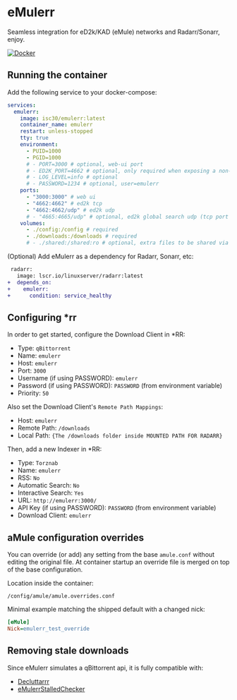 # eMulerr

Seamless integration for eD2k/KAD (eMule) networks and Radarr/Sonarr, enjoy.

[![Docker](https://img.shields.io/badge/docker-%230db7ed.svg?style=for-the-badge&logo=docker&logoColor=white)](https://hub.docker.com/r/isc30/emulerr)

## Running the container

Add the following service to your docker-compose:

```yml
services:
  emulerr:
    image: isc30/emulerr:latest
    container_name: emulerr
    restart: unless-stopped
    tty: true
    environment:
      - PUID=1000
      - PGID=1000
      # - PORT=3000 # optional, web-ui port
      # - ED2K_PORT=4662 # optional, only required when exposing a non-standard port
      # - LOG_LEVEL=info # optional
      # - PASSWORD=1234 # optional, user=emulerr
    ports:
      - "3000:3000" # web ui
      - "4662:4662" # ed2k tcp
      - "4662:4662/udp" # ed2k udp
      # - "4665:4665/udp" # optional, ed2k global search udp (tcp port +3)
    volumes:
      - ./config:/config # required
      - ./downloads:/downloads # required
      # - ./shared:/shared:ro # optional, extra files to be shared via ed2k/kad
```

(Optional) Add eMulerr as a dependency for Radarr, Sonarr, etc:

```diff
 radarr:
   image: lscr.io/linuxserver/radarr:latest
+  depends_on:
+    emulerr:
+      condition: service_healthy
```

## Configuring *rr

In order to get started, configure the Download Client in *RR:

- Type: `qBittorrent`
- Name: `emulerr`
- Host: `emulerr`
- Port: `3000`
- Username (if using PASSWORD): `emulerr`
- Password (if using PASSWORD): `PASSWORD` (from environment variable)
- Priority: `50`

Also set the Download Client's `Remote Path Mappings`:

- Host: `emulerr`
- Remote Path: `/downloads`
- Local Path: `{The /downloads folder inside MOUNTED PATH FOR RADARR}`

Then, add a new Indexer in *RR:

- Type: `Torznab`
- Name: `emulerr`
- RSS: `No`
- Automatic Search: `No`
- Interactive Search: `Yes`
- URL: `http://emulerr:3000/`
- API Key (if using PASSWORD): `PASSWORD` (from environment variable)
- Download Client: `emulerr`

## aMule configuration overrides

You can override (or add) any setting from the base `amule.conf` without editing the original file.
At container startup an override file is merged on top of the base configuration.

Location inside the container:
```
/config/amule/amule.overrides.conf
```

Minimal example matching the shipped default with a changed nick:
```ini
[eMule]
Nick=emulerr_test_override
```

## Removing stale downloads
Since eMulerr simulates a qBittorrent api, it is fully compatible with:
- [Decluttarrr](https://github.com/ManiMatter/decluttarr)
- [eMulerrStalledChecker](https://github.com/Jorman/Scripts/tree/master/eMulerrStalledChecker)
